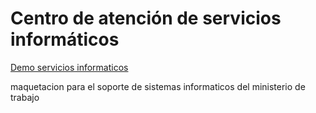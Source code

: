 <h1>Centro de atención de servicios informáticos</h1>
<a href = "https://hernanruscica.github.io/ServiciosInformaticosSoporte/">Demo servicios informaticos</a>
<p>maquetacion para el soporte de sistemas informaticos del ministerio de trabajo</p>